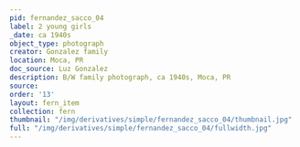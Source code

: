 ```yaml
---
pid: fernandez_sacco_04
label: 2 young girls
_date: ca 1940s
object_type: photograph
creator: Gonzalez family
location: Moca, PR
doc_source: Luz Gonzalez
description: B/W family photograph, ca 1940s, Moca, PR
source: 
order: '13'
layout: fern_item
collection: fern
thumbnail: "/img/derivatives/simple/fernandez_sacco_04/thumbnail.jpg"
full: "/img/derivatives/simple/fernandez_sacco_04/fullwidth.jpg"
---
```

